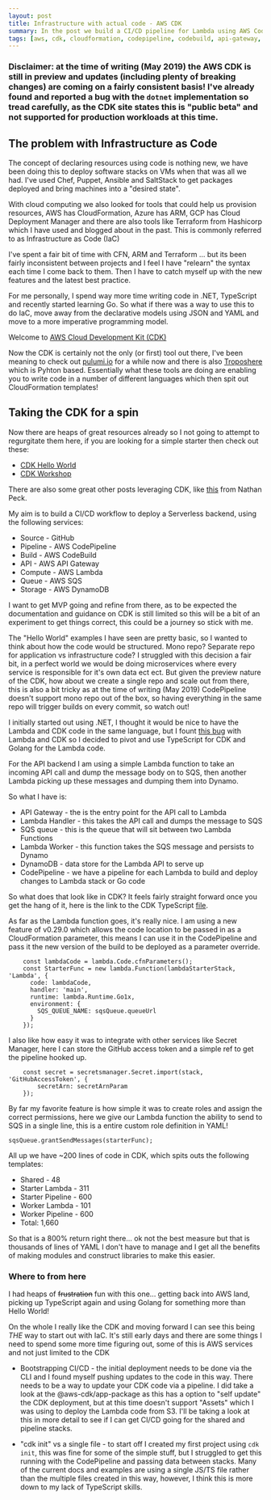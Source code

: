 ```yaml
---
layout: post
title: Infrastructure with actual code - AWS CDK
summary: In the post we build a CI/CD pipeline for Lambda using AWS CodePipeline and the CDK
tags: [aws, cdk, cloudformation, codepipeline, codebuild, api-gateway, lambda, sqs, dynamodb]
---
```


### Disclaimer: at the time of writing (May 2019) the AWS CDK is still in preview and updates (including plenty of breaking changes) are coming on a fairly consistent basis! I've already found and reported a bug with the `dotnet` implementation so tread carefully, as the CDK site states this is "public beta" and not supported for production workloads at this time.

## The problem with Infrastructure as Code

The concept of declaring resources using code is nothing new, we have been doing this to deploy software stacks on VMs when that was all we had. I've used Chef, Puppet, Ansible and SaltStack to get packages deployed and bring machines into a "desired state". 

With cloud computing we also looked for tools that could help us provision resources, AWS has CloudFormation, Azure has ARM, GCP has Cloud Deployment Manager and there are also tools like Terraform from Hashicorp which I have used and blogged about in the past. This is commonly referred to as Infrastructure as Code (IaC)

I've spent a fair bit of time with CFN, ARM and Terraform ... but its been fairly inconsistent between projects and I feel I have "relearn" the syntax each time I come back to them. Then I have to catch myself up with the new features and the latest best practice.

For me personally, I spend way more time writing code in .NET, TypeScript and recently started learning Go. So what if there was a way to use this to do IaC, move away from the declarative models using JSON and YAML and move to a more imperative programming model.

Welcome to [AWS Cloud Development Kit (CDK)]

Now the CDK is certainly not the only (or first) tool out there, I've been meaning to check out [pulumi.io] for a while now and there is also [Troposhere] which is Pyhton based. Essentially what these tools are doing are enabling you to write code in a number of different languages which then spit out CloudFormation templates!

## Taking the CDK for a spin

Now there are heaps of great resources already so I not going to attempt to regurgitate them here, if you are looking for a simple starter then check out these:
* [CDK Hello World](https://docs.aws.amazon.com/CDK/latest/userguide/hello_world_tutorial.html)
* [CDK Workshop](https://cdkworkshop.com/)

There are also some great other posts leveraging CDK, like [this](https://medium.com/containers-on-aws/designing-a-modern-serverless-application-with-aws-lambda-and-aws-fargate-83f4c5fac573) from Nathan Peck.

My aim is to build a CI/CD workflow to deploy a Serverless backend, using the following services:
* Source - GitHub
* Pipeline - AWS CodePipeline
* Build - AWS CodeBuild
* API - AWS API Gateway
* Compute - AWS Lambda
* Queue - AWS SQS
* Storage - AWS DynamoDB

I want to get MVP going and refine from there, as to be expected the documentation and guidance on CDK is still limited so this will be a bit of an experiment to get things correct, this could be a journey so stick with me.

The "Hello World" examples I have seen are pretty basic, so I wanted to think about how the code would be structured. Mono repo? Separate repo for application vs infrastructure code? I struggled with this decision a fair bit, in a perfect world we would be doing microservices where every service is responsible for it's own data ect ect. But given the preview nature of the CDK, how about we create a single repo and scale out from there, this is also a bit tricky as at the time of writing (May 2019) CodePipeline doesn't support mono repo out of the box, so having everything in the same repo will trigger builds on every commit, so watch out!

I initially started out using .NET, I thought it would be nice to have the Lambda and CDK code in the same language, but I fount [this bug] with Lambda and CDK so I decided to pivot and use TypeScript for CDK and Golang for the Lambda code.

For the API backend I am using a simple Lambda function to take an incoming API call and dump the message body on to SQS, then another Lambda picking up these messages and dumping them into Dynamo.

So what I have is:
* API Gateway - the is the entry point for the API call to Lambda
* Lambda Handler - this takes the API call and dumps the message to SQS
* SQS queue - this is the queue that will sit between two Lambda Functions
* Lambda Worker - this function takes the SQS message and persists to Dynamo
* DynamoDB - data store for the Lambda API to serve up
* CodePipeline - we have a pipeline for each Lambda to build and deploy changes to Lambda stack or Go code

So what does that look like in CDK? It feels fairly straight forward once you get the hang of it, here is the link to the CDK TypeScript [file].

As far as the Lambda function goes, it's really nice. I am using a new feature of v0.29.0 which allows the code location to be passed in as a CloudFormation parameter, this means I can use it in the CodePipeline and pass it the new version of the build to be deployed as a parameter override.

```
    const lambdaCode = lambda.Code.cfnParameters();
    const StarterFunc = new lambda.Function(lambdaStarterStack, 'Lambda', {
      code: lambdaCode,
      handler: 'main',
      runtime: lambda.Runtime.Go1x,
      environment: {
        SQS_QUEUE_NAME: sqsQueue.queueUrl
      }
    });
```

I also like how easy it was to integrate with other services like Secret Manager, here I can store the GitHub access token and a simple ref to get the pipeline hooked up.
```
    const secret = secretsmanager.Secret.import(stack, 'GitHubAccessToken', {
        secretArn: secretArnParam
    });
```

By far my favorite feature is how simple it was to create roles and assign the correct permissions, here we give our Lambda function the ability to send to SQS in a single line, this is a entire custom role definition in YAML!
```
sqsQueue.grantSendMessages(starterFunc);
```

All up we have ~200 lines of code in CDK, which spits outs the following templates:
* Shared - 48
* Starter Lambda - 311
* Starter Pipeline - 600
* Worker Lambda - 101
* Worker Pipeline - 600
* Total: 1,660

So that is a 800% return right there... ok not the best measure but that is thousands of lines of YAML I don't have to manage and I get all the benefits of making modules and construct libraries to make this easier.

### Where to from here

I had heaps of ~~frustration~~ fun with this one... getting back into AWS land, picking up TypeScript again and using Golang for something more than Hello World!

On the whole I really like the CDK and moving forward I can see this being *THE* way to start out with IaC. It's still early days and there are some things I need to spend some more time figuring out, some of this is AWS services and not just limited to the CDK

* Bootstrapping CI/CD - the initial deployment needs to be done via the CLI and I found myself pushing updates to the code in this way. There needs to be a way to update your CDK code via a pipeline. I did take a look at the @aws-cdk/app-package as this has a option to "self update" the CDK deployment, but at this time doesn't support "Assets" which I was using to deploy the Lambda code from S3. I'll be taking a look at this in more detail to see if I can get CI/CD going for the shared and pipeline stacks.

* "cdk init" vs a single file - to start off I created my first project using `cdk init`, this was fine for some of the simple stuff, but I struggled to get this running with the CodePipeline and passing data between stacks. Many of the current docs and examples are using a single JS/TS file rather than the multiple files created in this way, however, I think this is more down to my lack of TypeScript skills.

[AWS Cloud Development Kit (CDK)]: https://docs.aws.amazon.com/CDK/latest/userguide/what-is.html
[pulumi.io]: https://pulumi.io
[Troposhere]: https://github.com/cloudtools/troposphere
[this bug]: https://github.com/awslabs/aws-cdk/issues/2240
[file]: https://github.com/msimpsonnz/cdk-ci-cd/blob/master/cdk/cdk.ts